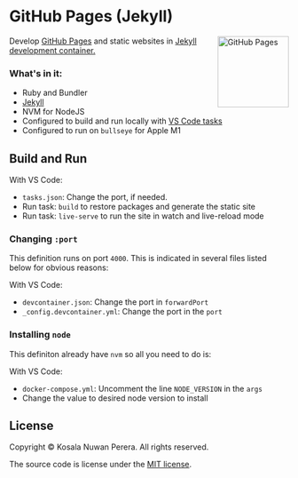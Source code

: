 # GitHub Pages (Jekyll)

[<img align="right" alt="GitHub Pages" width="128rem" src="https://avatars.githubusercontent.com/u/9919?s=200&v=4" />][gh-pages-resources]

Develop [GitHub Pages][gh-pages-docs] and static websites in [Jekyll development container.][jekyll-devcontainer-tags]

### What's in it:
- Ruby and Bundler
- [Jekyll][jekyll-cli-docs]
- NVM for NodeJS
- Configured to build and run locally with [VS Code tasks][vscode-tasks]
- Configured to run on `bullseye` for Apple M1

## Build and Run

With VS Code:
- `tasks.json`: Change the port, if needed.
- Run task: `build` to restore packages and generate the static site
- Run task: `live-serve` to run the site in watch and live-reload mode

### Changing `:port`
This definition runs on port `4000`. This is indicated in several files listed below for obvious reasons:

With VS Code:
- `devcontainer.json`: Change the port in `forwardPort`
- `_config.devcontainer.yml`: Change the port in the `port`

### Installing `node`
This definiton already have `nvm` so all you need to do is:

With VS Code:
- `docker-compose.yml`: Uncomment the line `NODE_VERSION` in the `args`
- Change the value to desired node version to install

## License

Copyright :copyright: Kosala Nuwan Perera. All rights reserved.

The source code is license under the [MIT license][lic].

[gh-pages-resources]: https://github.com/topics/jekyll?l=ruby
[gh-pages-docs]: https://guides.github.com/features/pages/
[jekyll-cli-docs]: https://jekyllrb.com/docs/configuration/options/#build-command-options
[jekyll-devcontainer-tags]: https://mcr.microsoft.com/v2/vscode/devcontainers/jekyll/tags/list
[vscode-tasks]: .vscode/tasks.json
[lic]: ../LICENSE
